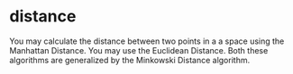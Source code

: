 distance
========

You may calculate the distance between two points in a a space using the Manhattan Distance. You may use the Euclidean Distance.
Both these algorithms are generalized by the Minkowski Distance algorithm.
